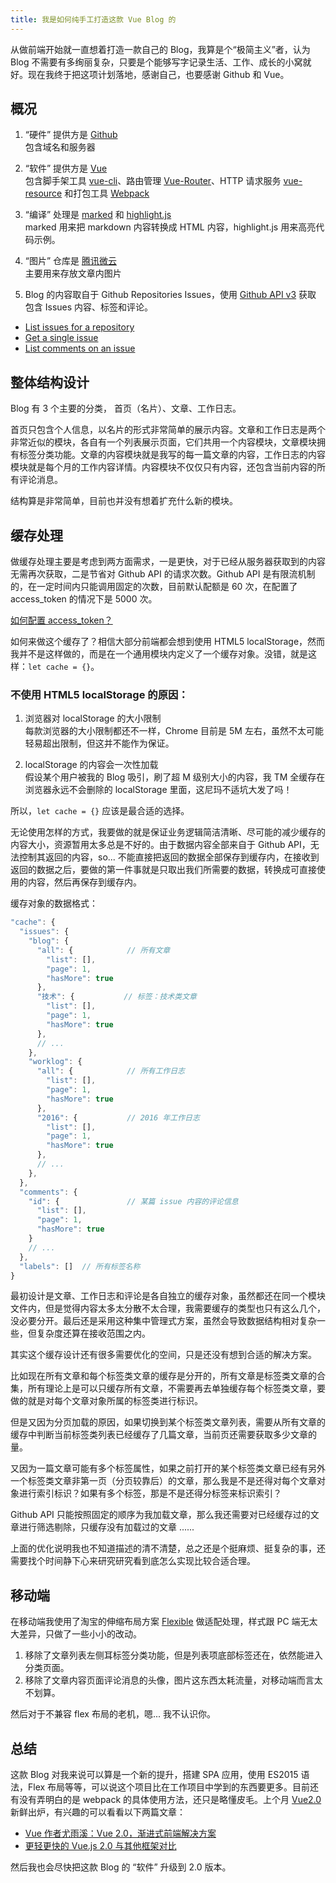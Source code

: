 ```yaml
---
title: 我是如何纯手工打造这款 Vue Blog 的
---
```


从做前端开始就一直想着打造一款自己的 Blog，我算是个“极简主义”者，认为 Blog 不需要有多绚丽复杂，只要是个能够写字记录生活、工作、成长的小窝就好。现在我终于把这项计划落地，感谢自己，也要感谢 Github 和 Vue。

## 概况

1. “硬件” 提供方是 [Github](https://github.com/)  
   包含域名和服务器

2. “软件” 提供方是 [Vue](https://vuejs.org/)  
   包含脚手架工具 [vue-cli](https://github.com/vuejs/vue-cli)、路由管理 [Vue-Router](https://github.com/vuejs/vue-router)、HTTP 请求服务 [vue-resource](https://github.com/vuejs/vue-resource) 和打包工具 [Webpack](http://webpack.github.io/)

3. “编译” 处理是 [marked](https://github.com/chjj/marked) 和 [highlight.js](https://github.com/isagalaev/highlight.js)  
   marked 用来把 markdown 内容转换成 HTML 内容，highlight.js 用来高亮代码示例。

4. “图片” 仓库是 [腾讯微云](https://www.weiyun.com/)  
   主要用来存放文章内图片

5. Blog 的内容取自于 Github Repositories Issues，使用 [Github API v3](https://developer.github.com/v3/) 获取  
   包含 Issues 内容、标签和评论。

- [List issues for a repository](https://developer.github.com/v3/issues/#list-issues-for-a-repository)
- [Get a single issue](https://developer.github.com/v3/issues/#get-a-single-issue)
- [List comments on an issue](https://developer.github.com/v3/issues/comments/#list-comments-on-an-issue)

## 整体结构设计

Blog 有 3 个主要的分类， 首页（名片）、文章、工作日志。

首页只包含个人信息，以名片的形式非常简单的展示内容。文章和工作日志是两个非常近似的模块，各自有一个列表展示页面，它们共用一个内容模块，文章模块拥有标签分类功能。文章的内容模块就是我写的每一篇文章的内容，工作日志的内容模块就是每个月的工作内容详情。内容模块不仅仅只有内容，还包含当前内容的所有评论消息。

结构算是非常简单，目前也并没有想着扩充什么新的模块。

## 缓存处理

做缓存处理主要是考虑到两方面需求，一是更快，对于已经从服务器获取到的内容无需再次获取，二是节省对 Github API 的请求次数。Github API 是有限流机制的，在一定时间内只能调用固定的次数，目前默认配额是 60 次，在配置了 access_token 的情况下是 5000 次。

[如何配置 access_token？](https://github.com/Monine/vue-blog#注意)

如何来做这个缓存了？相信大部分前端都会想到使用 HTML5 localStorage，然而我并不是这样做的，而是在一个通用模块内定义了一个缓存对象。没错，就是这样：`let cache = {}`。

### 不使用 HTML5 localStorage 的原因：

1. 浏览器对 localStorage 的大小限制  
   每款浏览器的大小限制都还不一样，Chrome 目前是 5M 左右，虽然不太可能轻易超出限制，但这并不能作为保证。

2. localStorage 的内容会一次性加载  
   假设某个用户被我的 Blog 吸引，刷了超 M 级别大小的内容，我 TM 全缓存在浏览器永远不会删除的 localStorage 里面，这尼玛不适坑大发了吗！

所以，`let cache = {}` 应该是最合适的选择。

无论使用怎样的方式，我要做的就是保证业务逻辑简洁清晰、尽可能的减少缓存的内容大小，资源暂用太多总是不好的。由于数据内容全部来自于 Github API，无法控制其返回的内容，so... 不能直接把返回的数据全部保存到缓存内，在接收到返回的数据之后，要做的第一件事就是只取出我们所需要的数据，转换成可直接使用的内容，然后再保存到缓存内。

缓存对象的数据格式：

```js
"cache": {
  "issues": {
    "blog": {
      "all": {            // 所有文章
        "list": [],
        "page": 1,
        "hasMore": true
      },
      "技术": {           // 标签：技术类文章
        "list": [],
        "page": 1,
        "hasMore": true
      },
      // ...
    },
    "worklog": {
      "all": {            // 所有工作日志
        "list": [],
        "page": 1,
        "hasMore": true
      },
      "2016": {           // 2016 年工作日志
        "list": [],
        "page": 1,
        "hasMore": true
      },
      // ...
    },
  },
  "comments": {
    "id": {               // 某篇 issue 内容的评论信息
      "list": [],
      "page": 1,
      "hasMore": true
    }
    // ...
  },
  "labels": []  // 所有标签名称
}
```

最初设计是文章、工作日志和评论是各自独立的缓存对象，虽然都还在同一个模块文件内，但是觉得内容太多太分散不太合理，我需要缓存的类型也只有这么几个，没必要分开。最后还是采用这种集中管理式方案，虽然会导致数据结构相对复杂一些，但复杂度还算在接收范围之内。

其实这个缓存设计还有很多需要优化的空间，只是还没有想到合适的解决方案。

比如现在所有文章和每个标签类文章的缓存是分开的，所有文章是标签类文章的合集，所有理论上是可以只缓存所有文章，不需要再去单独缓存每个标签类文章，要做的就是对每个文章对象所属的标签类进行标识。

但是又因为分页加载的原因，如果切换到某个标签类文章列表，需要从所有文章的缓存中判断当前标签类列表已经缓存了几篇文章，当前页还需要获取多少文章的量。

又因为一篇文章可能有多个标签属性，如果之前打开的某个标签类文章已经有另外一个标签类文章非第一页（分页较靠后）的文章，那么我是不是还得对每个文章对象进行索引标识？如果有多个标签，那是不是还得分标签来标识索引？

Github API 只能按照固定的顺序为我加载文章，那么我还需要对已经缓存过的文章进行筛选剔除，只缓存没有加载过的文章 ......

上面的优化说明我也不知道描述的清不清楚，总之还是个挺麻烦、挺复杂的事，还需要找个时间静下心来研究研究看到底怎么实现比较合适合理。

## 移动端

在移动端我使用了淘宝的伸缩布局方案 [Flexible](https://github.com/amfe/lib-flexible) 做适配处理，样式跟 PC 端无太大差异，只做了一些小小的改动。

1. 移除了文章列表左侧耳标签分类功能，但是列表项底部标签还在，依然能进入分类页面。
2. 移除了文章内容页面评论消息的头像，图片这东西太耗流量，对移动端而言太不划算。

然后对于不兼容 flex 布局的老机，嗯... 我不认识你。

## 总结

这款 Blog 对我来说可以算是一个新的提升，搭建 SPA 应用，使用 ES2015 语法，Flex 布局等等，可以说这个项目比在工作项目中学到的东西要更多。目前还有没有弄明白的是 webpack 的具体使用方法，还只是略懂皮毛。上个月 [Vue2.0](https://cn.vuejs.org/) 新鲜出炉，有兴趣的可以看看以下两篇文章：

- [Vue 作者尤雨溪：Vue 2.0，渐进式前端解决方案](http://mp.weixin.qq.com/s?__biz=MzIwNjQwMzUwMQ==&mid=2247484393&idx=1&sn=142b8e37dfc94de07be211607e468030&chksm=9723612ba054e83db6622a891287af119bb63708f1b7a09aed9149d846c9428ad5abbb822294&mpshare=1&scene=1&srcid=1026oUz3521V74ua0uwTcIWa&from=groupmessage&isappinstalled=0#wechat_redirect)
- [更轻更快的 Vue.js 2.0 与其他框架对比](http://mp.weixin.qq.com/s?__biz=MzIwNjQwMzUwMQ==&mid=2247484329&idx=1&sn=f79da7c92cda7352c8a651f459ef4172&chksm=9723616ba054e87df94522a9c67de26c9ac1f2532198506f47f9c589070d4c530a66ed37dd70&scene=0#wechat_redirect)

然后我也会尽快把这款 Blog 的 “软件” 升级到 2.0 版本。
